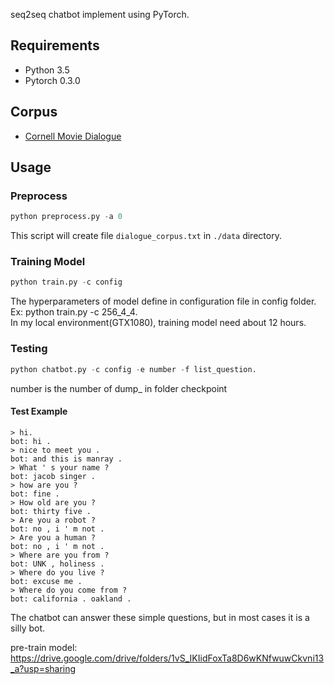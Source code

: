 seq2seq chatbot implement using PyTorch.

## Requirements
- Python 3.5
- Pytorch 0.3.0

## Corpus
- [Cornell Movie Dialogue](https://www.cs.cornell.edu/~cristian/Cornell_Movie-Dialogs_Corpus.html)

## Usage
### Preprocess
```python
python preprocess.py -a 0
```
This script will create file `dialogue_corpus.txt` in `./data` directory.

### Training Model
```python
python train.py -c config
```
The hyperparameters of model define in configuration file in config folder.
Ex: python train.py -c 256_4_4.  
In my local environment(GTX1080), training model need about 12 hours.

### Testing
```python
python chatbot.py -c config -e number -f list_question.
```
number is the number of dump_ in folder checkpoint

#### Test Example
```
> hi.
bot: hi .
> nice to meet you .
bot: and this is manray .
> What ' s your name ?
bot: jacob singer .
> how are you ?
bot: fine .
> How old are you ?
bot: thirty five .
> Are you a robot ?
bot: no , i ' m not .
> Are you a human ?
bot: no , i ' m not .
> Where are you from ?
bot: UNK , holiness .
> Where do you live ?
bot: excuse me .
> Where do you come from ?
bot: california . oakland .

```
The chatbot can answer these simple questions, but in most cases it is a silly bot.

pre-train model: https://drive.google.com/drive/folders/1vS_IKIidFoxTa8D6wKNfwuwCkvni13_a?usp=sharing
